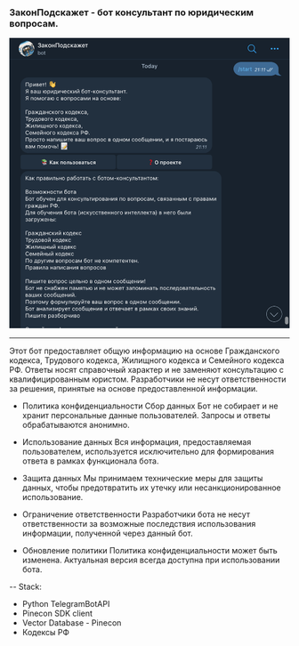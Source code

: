 ### ЗаконПодскажет - бот консультант по юридическим вопросам.

![Превью](images/sc-shot.png)

---
Этот бот предоставляет общую информацию на основе Гражданского кодекса, Трудового кодекса, Жилищного кодекса и Семейного кодекса РФ. Ответы носят справочный характер и не заменяют консультацию с квалифицированным юристом. Разработчики не несут ответственности за решения, принятые на основе предоставленной информации.

- Политика конфиденциальности
Сбор данных
Бот не собирает и не хранит персональные данные пользователей. Запросы и ответы обрабатываются анонимно.

- Использование данных
Вся информация, предоставляемая пользователем, используется исключительно для формирования ответа в рамках функционала бота.

- Защита данных
Мы принимаем технические меры для защиты данных, чтобы предотвратить их утечку или несанкционированное использование.

- Ограничение ответственности
Разработчики бота не несут ответственности за возможные последствия использования информации, полученной через данный бот.

- Обновление политики
Политика конфиденциальности может быть изменена. Актуальная версия всегда доступна при использовании бота.


--
Stack:

- Python TelegramBotAPI
- Pinecon SDK client
- Vector Database - Pinecon
- Кодексы РФ